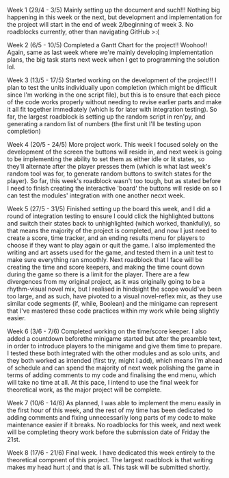 Week 1 (29/4 - 3/5) 
Mainly setting up the document and such!!! Nothing big happening in this week or the next, but development and implementation for the project will start in the end of week 2/beginning of week 3. No roadblocks currently, other than navigating GitHub >:(

Week 2 (6/5 - 10/5)
Completed a Gantt Chart for the project!! Woohoo!! Again, same as last week where we're mainly developing implementation plans, the big task starts next week when I get to programming the solution lol.

Week 3 (13/5 - 17/5)
Started working on the development of the project!!! I plan to test the units individually upon completion (which might be difficult since I'm working in the one script file), but this is to ensure that each piece of the code works properly without needing to revise earlier parts and make it all fit together immediately (which is for later with integration testing). So far, the largest roadblock is setting up the random script in ren'py, and generating a random list of numbers (the first unit I'll be testing upon completion)

Week 4 (20/5 - 24/5)
More project work. This week I focused solely on the development of the screen the buttons will reside in, and next week is going to be implementing the ability to set them as either idle or lit states, so they'll alternate after the player presses them (which is what last week's random tool was for, to generate random buttons to switch states for the player). So far, this week's roadblock wasn't too tough, but as stated before I need to finish creating the interactive 'board' the buttons will reside on so I can test the modules' integration with one another necxt week.

Week 5 (27/5 - 31/5)
Finished setting up the board this week, and I did a round of integration testing to ensure I could click the highlighted buttons and switch their states back to unhighlighted (which worked, thankfully), so that means the majority of the project is completed, and now I just need to create a score, time tracker, and an ending results menu for players to choose if they want to play again or quit the game. I also implemented the writing and art assets used for the game, and tested them in a unit test to make sure everything ran smoothly. Next roadblock that I face will be creating the time and score keepers, and making the time count down during the game so there is a limit for the player. There are a few divergences from my original project, as it was originally going to be a rhythm-visual novel mix, but I realised in hindsight the scope would've been too large, and as such, have pivoted to a visual novel-reflex mix, as they use similar code segments (if, while, Boolean) and the minigame can represent that I've mastered these code practices within my work while being slightly easier.

Week 6 (3/6 - 7/6)
Completed working on the time/score keeper. I also added a countdown beforethe minigame started but after the preamble text, in order to introduce players to the minigame and give them time to prepare. I tested these both integrated with the other modules and as solo units, and they both worked as intended (first try, might I add), which means I'm ahead of schedule and can spend the majority of next week polishing the game in terms of adding comments to my code and finalising the end menu, which will take no time at all. At this pace, I intend to use the final week for theoretical work, as the major project will be complete.

Week 7 (10/6 - 14/6)
As planned, I was able to implement the menu easily in the first hour of this week, and the rest of my time has been dedicated to adding comments and fixing unnecessarily long parts of my code to make maintenance easier if it breaks. No roadblocks for this week, and next week will be completing theory work before the submission date of Friday the 21st.

Week 8 (17/6 - 21/6)
Final week. I have dedicated this week entirely to the theoretical compnent of this project. The largest roadblock is that writing makes my head hurt :( and that is all. This task will be submitted shortly.
